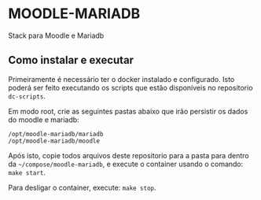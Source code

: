 # MOODLE-MARIADB

Stack para Moodle e Mariadb

## Como instalar e executar

Primeiramente é necessário ter o docker instalado e configurado. Isto poderá ser feito executando os scripts que estão disponíveis no repositorio `dc-scripts`.

Em modo root, crie as seguintes pastas abaixo que irão persistir os dados do moodle e mariadb:

```
/opt/moodle-mariadb/mariadb
/opt/moodle-mariadb/moodle
```

Após isto, copie todos arquivos deste repositorio para a pasta para dentro da `~/compose/moodle-mariadb`, e execute o container usando o comando: `make start`.

Para desligar o container, execute: `make stop`.
